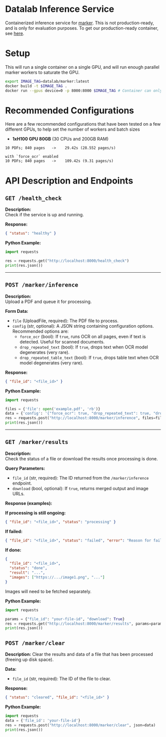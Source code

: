 # Datalab Inference Service

Containerized inference service for [marker](https://github.com/datalab-to/marker).  This is not production-ready, and is only for evaluation purposes.  To get our production-ready container, see [here](https://www.datalab.to).

# Setup

This will run a single container on a single GPU, and will run enough parallel marker workers to saturate the GPU.

```bash
export IMAGE_TAG=datalab/marker:latest
docker build -t $IMAGE_TAG .
docker run --gpus device=0 -p 8000:8000 $IMAGE_TAG # Container can only handle one GPU
```

# Recommended Configurations
Here are a few recommended configurations that have been tested on a few different GPUs, to help set the number of workers and batch sizes
- **1xH100 GPU 80GB** (30 CPUs and 200GB RAM)
```
10 PDFs; 840 pages   ->    29.42s (28.552 pages/s)     

with `force_ocr` enabled
10 PDFs; 840 pages   ->    109.42s (9.31 pages/s)
```

# API Description and Endpoints

## `GET /health_check`

**Description:**  
Check if the service is up and running.

**Response:**  
```json
{ "status": "healthy" }
```

**Python Example:**
```python
import requests

res = requests.get("http://localhost:8000/health_check")
print(res.json())
```

---

## `POST /marker/inference`

**Description:**  
Upload a PDF and queue it for processing.

**Form Data:**

- `file` (UploadFile, required): The PDF file to process.
- `config` (str, optional): A JSON string containing configuration options.  Recommended options are:
  - `force_ocr` (bool): If `true`, runs OCR on all pages, even if text is detected.  Useful for scanned documents.
  - `drop_repeated_text` (bool): If `true`, drops text when OCR model degenerates (very rare).
  - `drop_repeated_table_text` (bool): If `true`, drops table text when OCR model degenerates (very rare).

**Response:**
```json
{ "file_id": "<file_id>" }
```

**Python Example:**
```python
import requests

files = {'file': open('example.pdf', 'rb')}
data = {'config': '{"force_ocr": true, "drop_repeated_text": true, "drop_repeated_table_text": true}'}
res = requests.post("http://localhost:8000/marker/inference", files=files, data=data)
print(res.json())
```

---

## `GET /marker/results`

**Description:**  
Check the status of a file or download the results once processing is done.

**Query Parameters:**

- `file_id` (str, required): The ID returned from the `/marker/inference` endpoint.
- `download` (bool, optional): If `true`, returns merged output and image URLs.

**Response (examples):**

**If processing is still ongoing:**
```json
{ "file_id": "<file_id>", "status": "processing" }
```

**If failed:**
```json
{ "file_id": "<file_id>", "status": "failed", "error": "Reason for failure" }
```

**If done:**
```json
{
  "file_id": "<file_id>",
  "status": "done",
  "result": "...",
  "images": ["https://.../image1.png", "..."]
}
```

Images will need to be fetched separately.

**Python Example:**
```python
import requests

params = {"file_id": "your-file-id", "download": True}
res = requests.get("http://localhost:8000/marker/results", params=params)
print(res.json())
```

## `POST /marker/clear`

**Description:**
Clear the results and data of a file that has been processed (freeing up disk space).

**Data:**
- `file_id` (str, required): The ID of the file to clear.

**Response:**
```json
{ "status": "cleared", "file_id": "<file_id>" }
```

**Python Example:**
```python
import requests
data = {'file_id': 'your-file-id'}
res = requests.post("http://localhost:8000/marker/clear", json=data)
print(res.json())
```